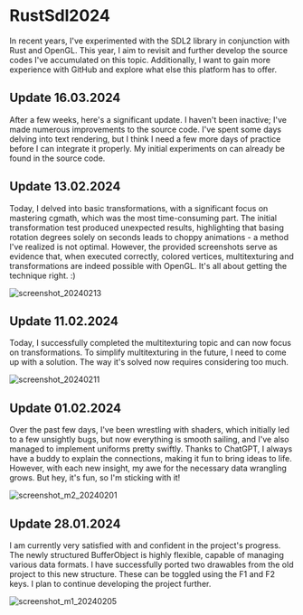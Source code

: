 # RustSdl2024

In recent years, I've experimented with the SDL2 library in conjunction with Rust and OpenGL. This year, I aim to revisit and further develop the source codes I've accumulated on this topic.
Additionally, I want to gain more experience with GitHub and explore what else this platform has to offer.

## Update 16.03.2024

After a few weeks, here's a significant update. I haven't been inactive; I've made numerous improvements to the source code. I've spent some days delving into text rendering, but I think 
I need a few more days of practice before I can integrate it properly. My initial experiments on can already be found in the source code.

## Update 13.02.2024
Today, I delved into basic transformations, with a significant focus on mastering cgmath, which was the most time-consuming part. The initial transformation test produced unexpected results, highlighting that basing rotation degrees solely on seconds leads to choppy animations - 
a method I've realized is not optimal. However, the provided screenshots serve as evidence that, when executed correctly, colored vertices, multitexturing and transformations are indeed possible with OpenGL. It's all about getting the technique right. :)

![screenshot_20240213](https://github.com/gpietz/rust_sdl_2024/assets/77841571/0519b515-ae63-44a8-8179-6fcbda49d8d5)

## Update 11.02.2024
Today, I successfully completed the multitexturing topic and can now focus on transformations. To simplify multitexturing in the future, I need to come up with a solution. The way it's solved now requires considering too much.

![screenshot_20240211](https://github.com/gpietz/rust_sdl_2024/assets/77841571/cb34ecc1-b077-4e43-9c22-ecdc51d26261)

## Update 01.02.2024
Over the past few days, I've been wrestling with shaders, which initially led to a few unsightly bugs, but now everything 
is smooth sailing, and I've also managed to implement uniforms pretty swiftly. Thanks to ChatGPT, I always have a buddy 
to explain the connections, making it fun to bring ideas to life. 
However, with each new insight, my awe for the necessary data wrangling grows. But hey, it's fun, so I'm sticking with it! 

![screenshot_m2_20240201](https://github.com/gpietz/rust_sdl_2024/assets/77841571/8876fad5-2219-4db2-b7a1-61d7240fa2c6)  
 

## Update 28.01.2024
I am currently very satisfied with and confident in the project's progress. The newly structured BufferObject is highly flexible, capable of managing various data formats. 
I have successfully ported two drawables from the old project to this new structure. These can be toggled using the F1 and F2 keys. I plan to continue developing the project further.

![screenshot_m1_20240205](https://github.com/gpietz/rust_sdl_2024/assets/77841571/69ede581-c57f-492c-a663-180d265f6d08)
